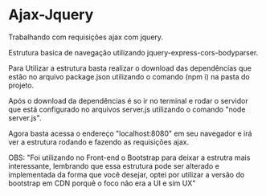 # Ajax-Jquery
Trabalhando com requisições ajax com jquery.

Estrutura basica de navegação utilizando jquery-express-cors-bodyparser.

Para Utilizar a estrutura basta realizar o download das dependências que estão no arquivo package.json utilizando o comando (npm i) na pasta do projeto.

Após o download da dependências é so ir no terminal e rodar o servidor que está configurado no arquivos server.js utilizando o comando "node server.js".

Agora basta acessa o endereço "localhost:8080" em seu navegador e irá ver a estrutura rodando e fazendo as requisições ajax.

OBS: "Foi utilizando no Front-end o Bootstrap para deixar a estrutra mais interessante, lembrando que essa estrutura pode ser alterado e implementada da forma que você desejar, optei por utilizar a versão do bootstrap em CDN porquê o foco não era a UI e sim UX"

